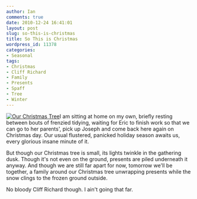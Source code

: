 ```yaml
---
author: Ian
comments: true
date: 2010-12-24 16:41:01
layout: post
slug: so-this-is-christmas
title: So This is Christmas
wordpress_id: 11378
categories:
- Seasonal
tags:
- Christmas
- Cliff Richard
- Family
- Presents
- Spaff
- Tree
- Winter
---
```


[![Our Christmas Tree](//files.ianrenton.com/sites/blog/2010/12/213546912-225x300.jpg)](//files.ianrenton.com/sites/blog/2010/12/213546912.jpg)I am sitting at home on my own, briefly resting between bouts of frenzied tidying, waiting for Eric to finish work so that we can go to her parents', pick up Joseph and come back here again on Christmas day.  Our usual flustered, panicked holiday season awaits us, every glorious insane minute of it.

But though our Christmas tree is small, its lights twinkle in the gathering dusk.  Though it's not even on the ground, presents are piled underneath it anyway.  And though we are still far apart for now, tomorrow we'll be together, a family around our Christmas tree unwrapping presents while the snow clings to the frozen ground outside.

No bloody Cliff Richard though.  I ain't going that far.
